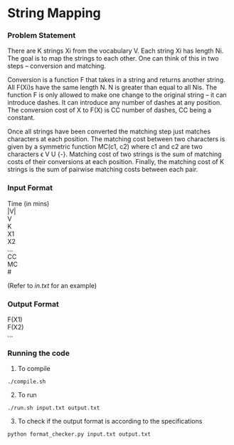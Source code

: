 # String Mapping

### Problem Statement
There are K strings Xi from the vocabulary V. Each string Xi has length Ni. The goal is to map the strings to each other. One can think of this in two steps – conversion and matching.

Conversion is a function F that takes in a string and returns another string. All F(Xi)s have the same length N. N is greater than equal to all Nis. The function F is only allowed to make one change to the original string – it can introduce dashes. It can introduce any number of dashes at any position. The conversion cost of X to F(X) is CC number of dashes, CC being a constant.

Once all strings have been converted the matching step just matches characters at each position. The matching cost between two characters is given by a symmetric function MC(c1, c2) where c1 and c2 are two characters ϵ V U {-}. Matching cost of two strings is the sum of matching costs of their conversions at each position. Finally, the matching cost of K strings is the sum of pairwise matching costs between each pair.

### Input Format
Time (in mins)\
|V|\
V\
K\
X1\
X2\
…\
CC\
MC\
\#

(Refer to *in.txt* for an example)

### Output Format
F(X1)\
F(X2)\
…

### Running the code
1. To compile
```
./compile.sh
```

2. To run
```
./run.sh input.txt output.txt
```

3. To check if the output format is according to the specifications
```
python format_checker.py input.txt output.txt
```